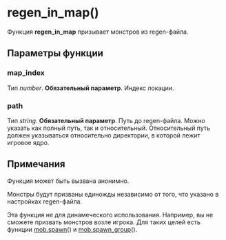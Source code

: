 # regen_in_map()
Функция **regen_in_map** призывает монстров из regen-файла.

## Параметры функции
### map_index
Тип *number*. **Обязательный параметр**. Индекс локации.

### path
Тип *string*. **Обязательный параметр**. Путь до regen-файла. Можно указать как полный путь, так и относительный. Относительный путь должен указываться относительно директории, в которой лежит игровое ядро.

## Примечания
Функция может быть вызвана анонимно.

Монстры будут призваны единожды независимо от того, что указано в настройках regen-файла.

Эта функция не для динамеческого использования. Например, вы не сможете призвать монстров возле игрока. Для таких целей есть функции [mob.spawn](../mob/mob.spawn.md)() и [mob.spawn_group](../mob/mob.spawn_group.md)().